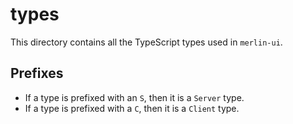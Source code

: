 # types

This directory contains all the TypeScript types used in `merlin-ui`.

## Prefixes

- If a type is prefixed with an `S`, then it is a `Server` type.
- If a type is prefixed with a `C`, then it is a `Client` type.

